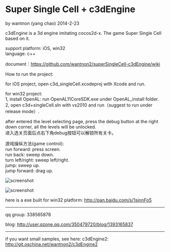 ﻿Super Single Cell + c3dEngine
==========
by wantnon (yang chao) 2014-2-23  
  
c3dEngine is a 3d engine imitating cocos2d-x. The game Super Single Cell based on it.

support platform: iOS, win32  
language: c++  
    
document：https://github.com/wantnon2/superSingleCell-c3dEngine/wiki  
  
How to run the project:   

for iOS project, open c3d_singleCell.xcodeproj with Xcode and run.   

for win32 project:  
1, install OpenAL: run OpenAL11CoreSDK.exe under OpenAL_install folder.  
2, open c3d+singleCell.sln with vs2010 and run（suggest to run under release mode）.    
    
after entered the level selecting page, press the debug button at the right down corner, all the levels will be unlocked.   
进入选关页面后点右下角debug按钮可以解锁所有关卡。  
  
游戏操纵方法(game control):  
run forward:        press screen.  
run back:           sweep down.  
turn left/right:    sweep left/right.  
jump:               sweep up.  
jump forward:       drag up.  
  
  
![screenshot](http://raw.git.oschina.net/wantnon2/superSingleCell-c3dEngine/master/screenshot/screenshot.png)  

![screenshot](http://git.oschina.net/wantnon2/superSingleCell-c3dEngine/blob/master/screenshot/screenshot_win32.png)  
  
  
here is a exe built for win32 platform: http://pan.baidu.com/s/1sjnnFo5  
  
----  
    
qq group:  338565878  
  
blog: http://user.qzone.qq.com/350479720/blog/1393165837  
  
----  
  
if you want small samples, see here: c3dEngine2: http://git.oschina.net/wantnon2/c3dEngine2